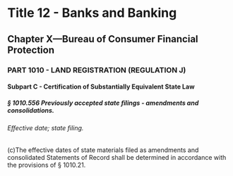 
# Title 12 - Banks and Banking
## Chapter X—Bureau of Consumer Financial Protection
### PART 1010 - LAND REGISTRATION (REGULATION J)
#### Subpart C - Certification of Substantially Equivalent State Law
##### § 1010.556 Previously accepted state filings - amendments and consolidations.
###### Effective date; state filing.

(c)The effective dates of state materials filed as amendments and consolidated Statements of Record shall be determined in accordance with the provisions of § 1010.21.
